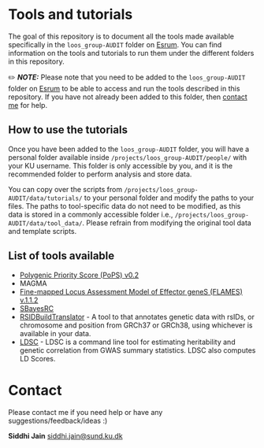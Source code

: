 # Tools and tutorials

The goal of this repository is to document all the tools made available specifically in the `loos_group-AUDIT` folder on [Esrum](https://cbmr-data.github.io/esrum/). You can find information on the tools and tutorials to run them under the different folders in this repository.

✏️ **_NOTE:_** Please note that you need to be added to the `loos_group-AUDIT` folder on [Esrum](https://cbmr-data.github.io/esrum/) to be able to access and run the tools described in this repository. If you have not already been added to this folder, then [contact me](#contact) for help. 

## How to use the tutorials

Once you have been added to the `loos_group-AUDIT` folder, you will have a personal folder available inside `/projects/loos_group-AUDIT/people/` with your KU username. This folder is only accessible by you, and it is the recommended folder to perform analysis and store data.

You can copy over the scripts from `/projects/loos_group-AUDIT/data/tutorials/` to your personal folder and modify the paths to your files. The paths to tool-specific data do not need to be modified, as this data is stored in a commonly accessible folder i.e., `/projects/loos_group-AUDIT/data/tool_data/`. Please refrain from modifying the original tool data and template scripts.

## List of tools available
- [Polygenic Priority Score (PoPS) v0.2](PoPS/README.md)
- MAGMA
- [Fine-mapped Locus Assessment Model of Effector geneS (FLAMES) v.1.1.2](FLAMES/README.md)
- [SBayesRC](SBayesRC/README.md)
- [RSIDBuildTranslator](RSIDBuildTranslator/README.md) - A tool to that annotates genetic data with rsIDs, or chromosome and position from GRCh37 or GRCh38, using whichever is available in your data.
- [LDSC](LDSC/README.md) - LDSC is a command line tool for estimating heritability and genetic correlation from GWAS summary statistics. LDSC also computes LD Scores.


# Contact
Please contact me if you need help or have any suggestions/feedback/ideas :)

**Siddhi Jain**
siddhi.jain@sund.ku.dk